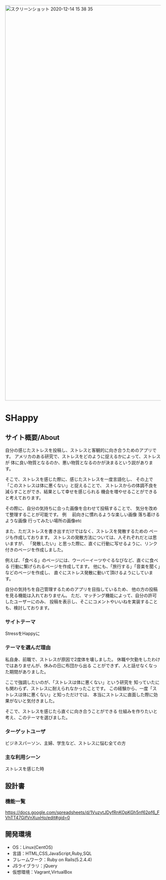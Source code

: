 <img width="1280" alt="スクリーンショット 2020-12-14 15 38 35" src="https://user-images.githubusercontent.com/69827689/102048626-d64b4780-3e22-11eb-8fde-483b9df5c1ea.png">

# SHappy

## サイト概要/About
自分の感じたストレスを投稿し、ストレスと客観的に向き合うためのアプリです。
アメリカのある研究で、ストレスをどのように捉えるかによって、ストレスが
体に良い物質となるのか、悪い物質となるのかが決まるという説があります。

そこで、ストレスを感じた際に、感じたストレスを一度言語化し、
その上で「このストレスは体に悪くない」と捉えることで、
ストレスからの体調不良を減らすことができ、結果として幸せを感じられる
機会を増やせることができると考えております。

その際に、自分の気持ちに合った画像を合わせて投稿することで、
気分を改めて整理することが可能です。
例　
前向きに慣れるような楽しい画像
落ち着けるような画像
行ってみたい場所の画像etc

また、ただストレスを書き出すだけではなく、ストレスを発散するための
ページも作成しております。
ストレスの発散方法については、人それぞれだとは思いますが、
「発散したい」と思った際に、直ぐに行動に写せるように、リンク付きのページを作成しました。

例えば、「食べる」のページには、ウーバーイーツやぐるなびなど、直ぐに食べる
行動に繋げられるページを作成してます。
他にも、「旅行する」「音楽を聞く」などのページを作成し、
直ぐにストレス発散に動いて頂けるようにしています。

自分の気持ちを自己管理するためのアプリを目指しているため、
他の方の投稿を見る機能は入れておりません。
ただ、マッチング機能によって、自分の許可したユーザーにのみ、
投稿を表示し、そこにコメントやいいねを実装することも、検討しております。

### サイトテーマ
StressをHappyに

### テーマを選んだ理由
私自身、前職で、ストレスが原因で2度体を壊しました。
休職や欠勤をしたわけではありませんが、休みの日に布団から出る
ことができず、人と話せなくなった期間がありました。

ここで強調したいのが、「ストレスは体に悪くない」という研究を
知っていたにも関わらず、ストレスに耐えられなかったことです。
この経験から、一度「ストレスは体に悪くない」と知っただけでは、
本当にストレスに直面した際に効果がないと気付きました。

そこで、ストレスを感じたら直ぐに向き合うことができる
仕組みを作りたいと考え、このテーマを選びました。

### ターゲットユーザ
ビジネスパーソン、主婦、学生など、ストレスに悩む全ての方

### 主な利用シーン
ストレスを感じた時

## 設計書

### 機能一覧
https://docs.google.com/spreadsheets/d/1VuzytJDyfRnKOpKGh5nf62pf6_FVhTT47GifVnXuxHo/edit#gid=0

## 開発環境
- OS：Linux(CentOS)
- 言語：HTML,CSS,JavaScript,Ruby,SQL
- フレームワーク：Ruby on Rails(5.2.4.4)
- JSライブラリ：jQuery
- 仮想環境：Vagrant,VirtualBox
